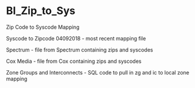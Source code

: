 # BI_Zip_to_Sys
Zip Code to Syscode Mapping

Syscode to Zipcode 04092018 - most recent mapping file

Spectrum - file from Spectrum containing zips and syscodes

Cox Media - file from Cox containing zips and syscodes

Zone Groups and Interconnects - SQL code to pull in zg and ic to local zone mapping
